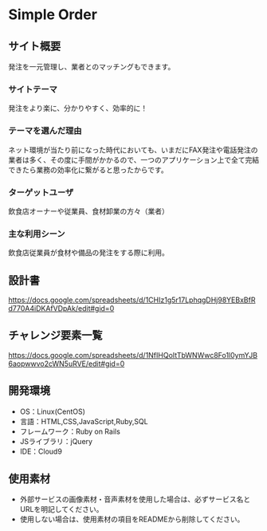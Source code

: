 # Simple Order

## サイト概要
発注を一元管理し、業者とのマッチングもできます。

### サイトテーマ
発注をより楽に、分かりやすく、効率的に！

### テーマを選んだ理由
ネット環境が当たり前になった時代においても、いまだにFAX発注や電話発注の業者は多く、その度に手間がかかるので、一つのアプリケーション上で全て完結できたら業務の効率化に繋がると思ったからです。

### ターゲットユーザ
飲食店オーナーや従業員、食材卸業の方々（業者）

### 主な利用シーン
飲食店従業員が食材や備品の発注をする際に利用。

## 設計書
https://docs.google.com/spreadsheets/d/1CHIz1g5r17LphqgDHj98YEBxBfRd770A4iDKAfVDpAk/edit#gid=0

## チャレンジ要素一覧
https://docs.google.com/spreadsheets/d/1NfIHQoItTbWNWwc8Fo1l0ymYJB6aopwwvo2cWN5uRVE/edit#gid=0

## 開発環境
- OS：Linux(CentOS)
- 言語：HTML,CSS,JavaScript,Ruby,SQL
- フレームワーク：Ruby on Rails
- JSライブラリ：jQuery
- IDE：Cloud9

## 使用素材
- 外部サービスの画像素材・音声素材を使用した場合は、必ずサービス名とURLを明記してください。
- 使用しない場合は、使用素材の項目をREADMEから削除してください。